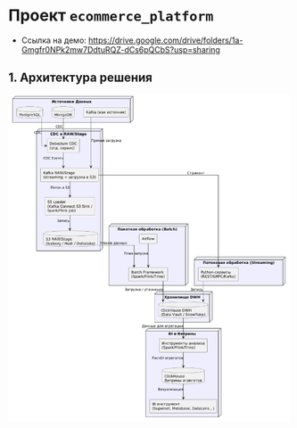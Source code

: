 # **Проект `ecommerce_platform`**

- Ссылка на демо: https://drive.google.com/drive/folders/1a-Gmgfr0NPk2mw7DdtuRQZ-dCs6pQCbS?usp=sharing

## 1. Архитектура решения


![арх_проект](/src/арх_проект.png)
